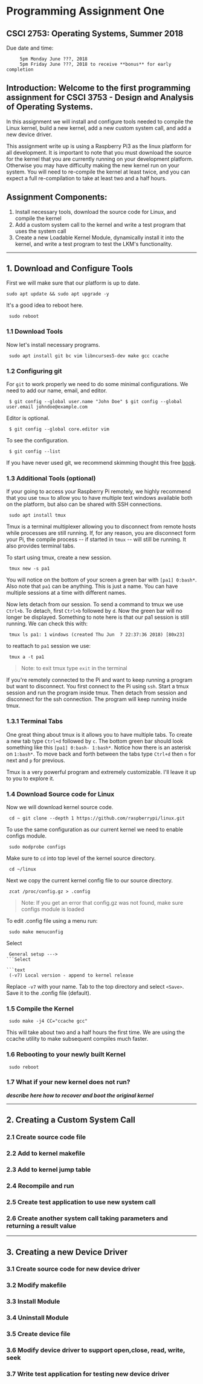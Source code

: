# Programming Assignment One
## CSCI 2753: Operating Systems, Summer 2018
Due date and time:
```
     5pm Monday June ???, 2018
     5pm Friday June ???, 2018 to receive **bonus** for early completion
```

## Introduction: Welcome to the first programming assignment for CSCI 3753 - Design and Analysis of Operating Systems.
In this assignment we will install and configure tools needed to compile the Linux kernel, build a new kernel, add a new custom system call, and add a new device driver.

This assignment write up is using a Raspberry Pi3 as the linux platform for all development.  It is important to note that you must download the source for the kernel that you are currently running on your development platform.  Otherwise you may have difficulty making the new kernel run on your system. You will need to re-compile the kernel at least twice, and you can expect a full re-compilation to take at least two and a half hours.

## Assignment Components:

1. Install necessary tools, download the source code for Linux, and compile the kernel
2. Add a custom system call to the kernel and write a test program that uses the system call
3. Create a new Loadable Kernel Module, dynamically install it into the kernel, and write a test program to test the LKM's functionality.

---
## 1. Download and Configure Tools

First we will make sure that our platform is up to date.

```text
sudo apt update && sudo apt upgrade -y

```
It's a good idea to reboot here.

```text
 sudo reboot

```

### 1.1 Download Tools

Now let's install necessary programs.

```text
 sudo apt install git bc vim libncurses5-dev make gcc ccache
```

### 1.2 Configuring git

For `git` to work properly we need to do some minimal configurations. We need to add our name, email, and editor.

```text
 $ git config --global user.name "John Doe" $ git config --global user.email johndoe@example.com
```

Editor is optional.

```text
 $ git config --global core.editor vim
```

To see the configuration.

```text
 $ git config --list
```

If you have never used git, we recommend skimming thought this free [book](https://git-scm.com/book/en/v2).

### 1.3 Additional Tools (optional)

If your going to access your Raspberry Pi remotely, we highly recommend that you use `tmux` to allow you to have multiple text windows available both on the platform, but also can be shared with SSH connections.

```text
 sudo apt install tmux
```

Tmux is a terminal multiplexer allowing you to disconnect from remote hosts while processes are still running. If, for any reason, you are disconnect form your Pi, the compile process --  if started in `tmux` --  will still be running. It also provides terminal tabs.

To start using tmux, create a new session.

```text
 tmux new -s pa1
```
You will notice on the bottom of your screen a green bar with `[pa1] 0:bash*`. Also note that `pa1` can be anything. This is just a name. You can have multiple sessions at a time with different names.

Now lets detach from our session. To send a command to tmux we use `Ctrl+b`. To detach, first `Ctrl+b` followed by `d`. Now the green bar will no longer be displayed. Something to note here is that our pa1 session is still running. We can check this with:

```text
 tmux ls pa1: 1 windows (created Thu Jun  7 22:37:36 2018) [80x23]
```
to reattach to `pa1` session we use:

```text
 tmux a -t pa1
```
> Note: to exit tmux type `exit` in the terminal

If you're remotely connected to the Pi and want to keep running a program but want to disconnect. You first connect to the Pi using `ssh`. Start a tmux session and run the program inside tmux. Then detach from session and disconnect for the ssh connection. The program will keep running inside tmux.

### 1.3.1 Terminal Tabs

One great thing about tmux is it allows you to have multiple tabs. To create a new tab type `Ctrl+d` followed by `c`. The bottom green bar should look something like this `[pa1] 0:bash- 1:bash*`. Notice how there is an asterisk on `1:bash*`. To move back and forth between the tabs type `Ctrl+d` then `n` for next and `p` for previous.

Tmux is a very powerful program and extremely customizable. I'll leave it up to you to explore it.

### 1.4 Download Source code for Linux

Now we will download kernel source code.

```text
 cd ~ git clone --depth 1 https://github.com/raspberrypi/linux.git
```

To use the same configuration as our current kernel we need to enable configs module.

```text
 sudo modprobe configs
```

Make sure to `cd` into top level of the kernel source directory.

```text
 cd ~/linux
```

Next we copy the current kernel config file to our source directory.

```text
 zcat /proc/config.gz > .config
```
> Note: If you get an error that config.gz was not found, make sure configs module is loaded

To edit .config file using a menu run:

```text
 sudo make menuconfig
```

Select

```text
 General setup --->
```Select

```text
 (-v7) Local version - append to kernel release
```
Replace `-v7` with your name. Tab to the top directory and select `<Save>`. Save it to the .config file (default).

### 1.5 Compile the Kernel

```text
 sudo make -j4 CC="ccache gcc"
```

This will take about two and a half hours the first time.  We are using the ccache utility to make subsequent compiles much faster.

### 1.6 Rebooting to your newly built Kernel
```text
 sudo reboot
```

### 1.7 What if your new kernel does not run?
**_describe here how to recover and boot the original kernel_**

---

## 2. Creating a Custom System Call
### 2.1 Create source code file
### 2.2 Add to kernel makefile
### 2.3 Add to kernel jump table
### 2.4 Recompile and run
### 2.5 Create test application to use new system call
### 2.6 Create another system call taking parameters and returning a result value

---

## 3. Creating a new Device Driver
### 3.1 Create source code for new device driver
### 3.2 Modify makefile
### 3.3 Install Module
### 3.4 Uninstall Module
### 3.5 Create device file
### 3.6 Modify device driver to support open,close, read, write, seek
### 3.7 Write test application for testing new device driver
